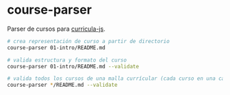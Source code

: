 # course-parser

Parser de cursos para [curricula-js](https://github.com/Laboratoria/curricula-js).

```sh
# crea representación de curso a partir de directorio
course-parser 01-intro/README.md

# valida estructura y formato del curso
course-parser 01-intro/README.md --validate

# valida todos los cursos de una malla currícular (cada curso en una carpeta)
course-parser */README.md --validate
```
